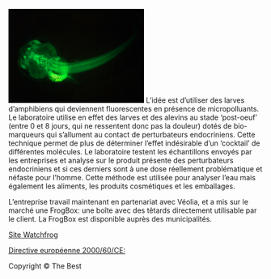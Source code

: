 <html>
<head>
<style> 

.flex-container {
    display: -webkit-flex;
    display: flex;  
    -webkit-flex-flow: row wrap;
    flex-flow: row wrap;
    text-align: center;
}

.flex-container > * {
    padding: 15px;
    -webkit-flex: 1 100%;
    flex: 1 100%;
}

.article {
    text-align: left;
}

/* Style The Dropdown Button */
.dropbtn {
    background-color: #0B3B39;
    color: white;
    padding: 16px;
    font-size: 16px;
    border: none;
    cursor: pointer;
}

/* The container <div> - needed to position the dropdown content */
.dropdown {
    position: relative;
    display: inline;
}

/* Dropdown Content (Hidden by Default) */
.dropdown-content {
    display: none;
    position: absolute;
    background-color: none;
    min-width: 160px;
    box-shadow: 0px 8px 16px 0px rgba(0,0,0,0.2);
    z-index: 1;
}

/* Links inside the dropdown */
.dropdown-content a {
    color: white;
    padding: 12px 16px;
    text-decoration: none;
    display: block;
    position: relative;
}

/* Change color of dropdown links on hover */
.dropdown-content a:hover {background-color: powderblue}

/* Show the dropdown menu on hover */
.dropdown:hover .dropdown-content {
    display: block;
    position: absolute;
}

/* Change the background color of the dropdown button when the dropdown content is shown */
.dropdown:hover .dropbtn {
    background-color: #0B3B39;
}

footer {background: #aaa;color:white;}

@media all and (min-width: 768px) {
    .article {-webkit-flex:5 0px;flex:5 0px;-webkit-order:2;order:2;}
    footer {-webkit-order:3;order:3;}
}


<body style="background-color:powderblue;">

<div class="flex-container">


<article class="article">
  <h1>Peut-on vraiment se passer des perturbateurs endocriniens?</h1>
 <p><strong>Les perturbateurs endocriniens sont partout<p></strong>
 <p>Dans une étude publiée fin avril, l’UFC-Que choisir insiste sur l’omniprésence des perturbateurs endocriniens dans notre environnement. Comme l’explique le docteur Gérald Kierzek «la protection n’est pas simple puisque les perturbateurs endocriniens sont partout ». Les perturbateurs endocriniens seraient présents dans plus de 400 produits du quotidien  (aliments, médicaments, produits ménagers, cosmétiques...).</p>
  
<p>Cliquer sur les différents lieux de la maison! </p>

<img src="Capture d’écran 2017-04-09 à 16.40.47.png" alt="Perturbateurs endocriniens" usemap="#pertumap" style="width:600px;height:600px;">

<p><strong> Comment s'en protéger? <p></strong>

<p>Barbara Demeneix s'intéresse particulièrement à l’impact des perturbateurs endocriniens sur les femmes enceintes et prouve la manière dont il impact le développement du cerveau de leurs enfants. Elle conseille à ces femmes de: <br />
- manger bio<br />
- utiliser le moins de plats préparés contenus dans des plastiques<br />
- de ne surtout pas faire réchauffer au micro ondes des plats contenus dans les plastiques<br /> 
- éteindre les appareils électronique la nuit (ordinateur, portable, télévision..)<br /> 
- ne pas utiliser des crèmes et cosmétique qui contiennent du parabène et des phtalates<br />
- éviter les poêles en téflon mais plutôt des poêles en acier<br /></p>
   
   <p> Jean-Paul Curtay, nutrithérapeute donne différents conseils à retrouver sur le site :<a href="https://www.wedemain.fr/Les-perturbateurs-endocriniens-sont-partout-comment-les-eliminer-de-nos-vies_a1393.html ">Ici</a> </p>
   
  <p><strong>→Alimentation: <p></strong><br /> <p>
- Ne pas consommer de poissons grands prédateurs comme requin, espadon, mérou…trop pollués, ne pas consommer plus d’une fois par semaine les moyens prédateurs comme le thon et la daurade <br />

- Ne jamais consommer de foies ou d’abats de bêtes non biologiques et leurs dérivés (foie gras, pâtés…). <br />

- Préférer les produits bios (les trois produits non bio les plus riches en perturbateurs endocriniens sont les laitues, les tomates, les concombre). <br />

- Les agressions thermiques, en particulier au barbecue, peuvent aussi engendrer des perturbateurs endocriniens carcinogènes comme le benzopyrène. Il faut éviter le contact avec les braises qui devraient être non pas sous les aliments à cuire, mais à côté (barbecues verticaux)<br />

- Ne pas utiliser les verres en polystyrène (un dérivé benzénique) pour les boissons chaudes.<br /> </p>

<p><strong>→Médicaments et cosmétiques <p></strong> 
<br /> 
- Ne pas acheter de cosmétiques contenant des parabènes. <br />

- Eviter les médicaments gastro-résistants <br />

- Refuser les médicaments contenant du toluène – aussi reprotoxique -, en particulier plusieurs présentations courantes en France de vitamine D. <br />
 </p>
  <p><strong>→Vêtements, Logements, produits ménagers, d’entretien, désodorisants: <p></strong>  <p><br /> 
- Réduire au maximum les contreplaqués et moquettes, tissus, qui contiennent des retardateurs de flamme et émettent des poussières, les poussières étant des concentrateurs de perturbateurs endocriniens qui sont ainsi inhalés.<br /> 

- S’il y a une moquette : la nettoyer une fois par mois à la vapeur<br />

- Ne pas utiliser d’insecticides chimiques. <br />

- Exiger des pompes à essence un bouchon hermétique qui empêche d’inhaler les vapeurs d’essence car elles contiennent encore en France 1% de benzène, qui est génotoxique et augmente les risques de leucémies. <br />

<p><strong>→Travail <p></strong>  <br /> <p>
- Se renseigner auprès de la Médecine du Travail sur la présence ou non de perturbateurs endocriniens sur son lieu de travail et obtenir la qualité d’aération et de protection adaptée. <br /> </p>

<p><strong> Comment s'en protéger? <p></strong>

<p>               WatchFrog: La biologie au service de la détection des perturbateurs endocriniens <p>


<html>
<head>
<style>
img {
    float: right;
    border: 1px dotted black;
    margin: 0px 0px 15px 20px;
}

<body>


<p><img src="2.png" width="248" height="104">
La directive 2000/60/CE appliquée par l’Union Européenne depuis le 22 octobre 2000 a pour objectif de “mettre fin à la détérioration de l’état des masses d’eau pour parvenir au bon état des rivières et eaux souterraines”. En particulier, cette directive impose à chaque état d'analyser l’eau de leur bassin et d’élaborer des stratégies pour l’améliorer. Compte tenu de l’importance accrue du problème des perturbateurs endocriniens, il a donc fallu créer des tests pour les détecter. 
Ainsi en 2006, deux chercheurs du CNRS (Barbara Demeneix et Grégory Lemkine) créent une méthode unique et innovante pour détecter les perturbateurs endocriniens et fondent alors une start-up, WatchFrog. 
L’idée est d’utiliser des larves d’amphibiens qui deviennent fluorescentes en présence de micropolluants. Le laboratoire utilise en effet des larves et des alevins au stade ‘post-oeuf’ (entre 0 et 8 jours, qui ne ressentent donc pas la douleur) dotés de bio-marqueurs qui s’allument au contact de perturbateurs endocriniens. Cette technique permet de plus de déterminer l’effet indésirable d’un ‘cocktail’ de différentes molécules. 
</p>

<html>
<head>
<style>
img {
    float: left;
    border: 1px dotted black;
    margin: 0px 0px 15px 20px;
}
</style>
</head>
<body>

<p><img src="Watchfrog 1 .png" width="268" height="186">
L’idée est d’utiliser des larves d’amphibiens qui deviennent fluorescentes en présence de micropolluants. Le laboratoire utilise en effet des larves et des alevins au stade ‘post-oeuf’ (entre 0 et 8 jours, qui ne ressentent donc pas la douleur) dotés de bio-marqueurs qui s’allument au contact de perturbateurs endocriniens. Cette technique permet de plus de déterminer l’effet indésirable d’un ‘cocktail’ de différentes molécules. 
Le laboratoire testent les échantillons envoyés par les entreprises et analyse sur le produit présente des perturbateurs endocriniens et si ces derniers sont à une dose réellement problématique et néfaste pour l’homme. Cette méthode est utilisée pour analyser l’eau mais également les aliments, les produits cosmétiques et les emballages. 

L’entreprise travail maintenant en partenariat avec Véolia, et a mis sur le marché une FrogBox: une boîte avec des têtards directement utilisable par le client. La FrogBox est disponible auprès des municipalités. </p>


</body>
</html>
<p>
<a href="http://www.watchfrog.fr/">Site Watchfrog </a> </p>
<p> <a href="http://eur-lex.europa.eu/resource.html?uri=cellar:5c835afb-2ec6-4577-bdf8-756d3d694eeb.0001.02/DOC_1&format=PDF">Directive européenne 2000/60/CE:  </a> </p>



<footer>Copyright &copy; The Best</footer>



<body>
